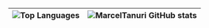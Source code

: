 | ![Top Languages](https://github-readme-stats.vercel.app/api/top-langs/?username=marceltanuri&hide_progress=true&theme=transparent&hide_border=true) | ![MarcelTanuri GitHub stats](https://github-readme-stats.vercel.app/api?username=marceltanuri&show_icons=true&theme=transparent&hide_border=true) |
| ------------- | ------------- |
